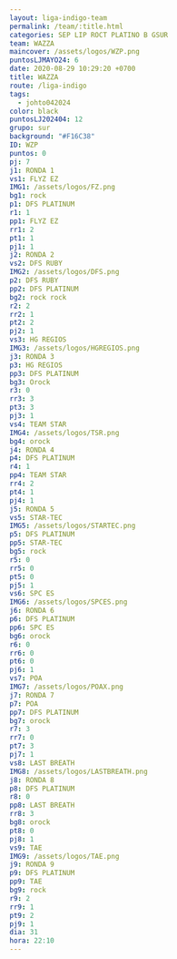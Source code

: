 ```yaml
---
layout: liga-indigo-team
permalink: /team/:title.html
categories: SEP LIP ROCT PLATINO B GSUR
team: WAZZA
maincover: /assets/logos/WZP.png
puntosLJMAYO24: 6
date: 2020-08-29 10:29:20 +0700
title: WAZZA
route: /liga-indigo
tags:
  - johto042024
color: black
puntosLJ202404: 12
grupo: sur
background: "#F16C38"
ID: WZP
puntos: 0
pj: 7
j1: RONDA 1
vs1: FLYZ EZ
IMG1: /assets/logos/FZ.png
bg1: rock
p1: DFS PLATINUM
r1: 1
pp1: FLYZ EZ
rr1: 2
pt1: 1
pj1: 1
j2: RONDA 2
vs2: DFS RUBY
IMG2: /assets/logos/DFS.png
p2: DFS RUBY
pp2: DFS PLATINUM
bg2: rock rock
r2: 2
rr2: 1
pt2: 2
pj2: 1
vs3: HG REGIOS
IMG3: /assets/logos/HGREGIOS.png
j3: RONDA 3
p3: HG REGIOS
pp3: DFS PLATINUM
bg3: Orock
r3: 0
rr3: 3
pt3: 3
pj3: 1
vs4: TEAM STAR
IMG4: /assets/logos/TSR.png
bg4: orock
j4: RONDA 4
p4: DFS PLATINUM
r4: 1
pp4: TEAM STAR
rr4: 2
pt4: 1
pj4: 1
j5: RONDA 5
vs5: STAR-TEC
IMG5: /assets/logos/STARTEC.png
p5: DFS PLATINUM
pp5: STAR-TEC
bg5: rock
r5: 0
rr5: 0
pt5: 0
pj5: 1
vs6: SPC ES
IMG6: /assets/logos/SPCES.png
j6: RONDA 6
p6: DFS PLATINUM
pp6: SPC ES
bg6: orock
r6: 0
rr6: 0
pt6: 0
pj6: 1
vs7: POA
IMG7: /assets/logos/POAX.png
j7: RONDA 7
p7: POA
pp7: DFS PLATINUM
bg7: orock
r7: 3
rr7: 0
pt7: 3
pj7: 1
vs8: LAST BREATH
IMG8: /assets/logos/LASTBREATH.png
j8: RONDA 8
p8: DFS PLATINUM
r8: 0
pp8: LAST BREATH
rr8: 3
bg8: orock
pt8: 0
pj8: 1
vs9: TAE
IMG9: /assets/logos/TAE.png
j9: RONDA 9
p9: DFS PLATINUM
pp9: TAE
bg9: rock
r9: 2
rr9: 1
pt9: 2
pj9: 1
dia: 31
hora: 22:10
---
```

